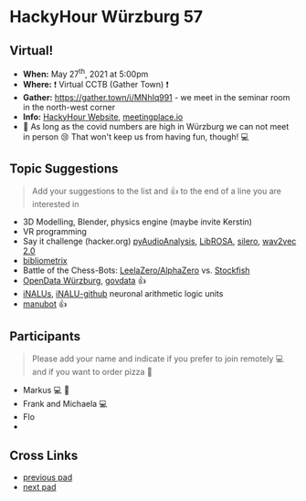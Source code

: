 # HackyHour Würzburg 57

## Virtual!
 - **When:** May 27<sup>th</sup>, 2021 at 5:00pm
 - **Where:** :exclamation: Virtual CCTB (Gather Town) :exclamation:
 - **Gather:** https://gather.town/i/MNhIq991 - we meet in the seminar room in the north-west corner
 - **Info:** [HackyHour Website](http://hackyhour.github.io/Wuerzburg/), [meetingplace.io](https://meetingplace.io/hackyhour-wue)
 - :vertical_traffic_light: As long as the covid numbers are high in Würzburg we can not meet in person :cry: That won't keep us from having fun, though! :computer: 

## Topic Suggestions
> Add your suggestions to the list and :+1: to the end of a line you are interested in
 - 3D Modelling, Blender, physics engine (maybe invite Kerstin) 
 - VR programming
 - Say it challenge (hacker.org) [pyAudioAnalysis](https://github.com/tyiannak/pyAudioAnalysis), [LibROSA](https://librosa.github.io/librosa/), [silero](https://pytorch.org/hub/snakers4_silero-models_stt/), [wav2vec 2.0](https://ai.facebook.com/blog/wav2vec-20-learning-the-structure-of-speech-from-raw-audio)
 - [bibliometrix](https://github.com/massimoaria/bibliometrix)
 - Battle of the Chess-Bots: [LeelaZero/AlphaZero](https://github.com/LeelaChessZero/lc0) vs. [Stockfish](https://stockfishchess.org/)
 - [OpenData Würzburg](https://opendata.wuerzburg.de/pages/wue-dashboard/), [govdata](https://www.govdata.de/) :+1: 
 - [iNALUs](https://www.frontiersin.org/articles/10.3389/frai.2020.00071/full), [iNALU-github](https://github.com/daschloer/inalu) neuronal arithmetic logic units
 - [manubot](https://manubot.org/) :+1: 

## Participants
> Please add your name and indicate if you prefer to join remotely :computer: and if you want to order pizza :pizza: 
 - Markus :computer: :pizza:
 - Frank and Michaela :computer:
 - Flo
 - 

## Cross Links
 - [previous pad](https://hackmd.io/iPHiWmkyQ_uCC-NHJTsu_w)
 - [next pad](https://hackmd.io/IgyMLwQqS9CpXWGoo8NYHA)
